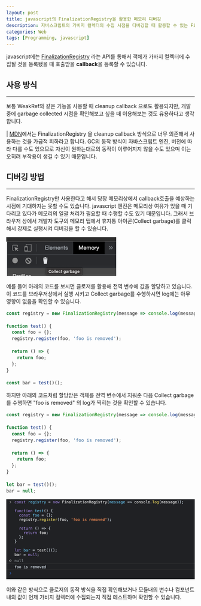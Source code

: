```yaml
---
layout: post
title: javascript의 FinalizationRegistry을 활용한 메모리 디버깅
description: 자바스크립트의 가비지 컬렉터의 수집 시점을 디버깅할 때 활용할 수 있는 FinalizationRegistry API
categories: Web
tags: [Programming, javascript]
---
```


javascript에는 [FinalizationRegistry](https://developer.mozilla.org/en-US/docs/Web/JavaScript/Reference/Global_Objects/FinalizationRegistry) 라는 API를 통해서 객체가 가바지 컬렉터에 수집될 것을 등록됐을 때 호출받을 **callback**을 등록할 수 있습니다.

## 사용 방식

---

보통 WeakRef와 같은 기능을 사용할 때 cleanup callback 으로도 활용되지만, 개발 중에 garbage collected 시점을 확인해보고 싶을 때 이용해보는 것도 유용하다고 생각합니다.

| [MDN](https://developer.mozilla.org/en-US/docs/Web/JavaScript/Reference/Global_Objects/FinalizationRegistry#avoid_where_possible)에서는 FinalizationRegistry 을 cleanup callback 방식으로 너무 의존해서 사용하는 것을 가급적 피하라고 합니다. GC의 동작 방식이 자바스크립트 엔진, 버전에 따라 다를 수도 있으므로 자신이 원하는대로의 동작이 이루어지지 않을 수도 있으며 이는 오히려 부작용이 생길 수 있기 때문입니다.

## 디버깅 방법

---

FinalizationRegistry만 사용한다고 해서 당장 메모리상에서 callback호출을 예상하는 시점에 기대하지는 못할 수도 있습니다. javascript 엔진은 메모리상 여유가 있을 때 기다리고 있다가 메모리의 일괄 처리가 필요할 때 수행할 수도 있기 때문입니다. 그래서 브라우저 상에서 개발자 도구의 메모리 탭에서 휴지통 아이콘(Collect garbage)를 클릭해서 강제로 실행시켜 디버깅을 할 수 있습니다.

![chrome collect garbage](/assets/images/posts/2023-03-13/collect-garbage.png)

예를 들어 아래의 코드를 보시면 클로저를 활용해 전역 변수에 값을 할당하고 있습니다. 이 코드를 브라우저상에서 실행 시키고 Collect garbage를 수행하시면 log에는 아무 영향이 없음을 확인할 수 있습니다.

```js
const registry = new FinalizationRegistry(message => console.log(message));

function test() {
  const foo = {};
  registry.register(foo, 'foo is removed');

  return () => {
    return foo;
  };
}

const bar = test()();
```

하지만 아래의 코드처럼 할당받은 객체를 전역 변수에서 지워준 다음 Collect garbage를 수행하면 "foo is removed" 의 log가 찍히는 것을 확인할 수 있습니다.

```js
const registry = new FinalizationRegistry(message => console.log(message));

function test() {
  const foo = {};
  registry.register(foo, 'foo is removed');

  return () => {
    return foo;
  };
}

let bar = test()();
bar = null;
```

![collect garbage log](/assets/images/posts/2023-03-13/result.png)

이와 같은 방식으로 클로저의 동작 방식을 직접 확인해보거나 모듈내의 변수나 컴포넌트 내의 값이 언제 가비지 컬렉터에 수집되는지 직접 테스트하며 확인할 수 있습니다.
